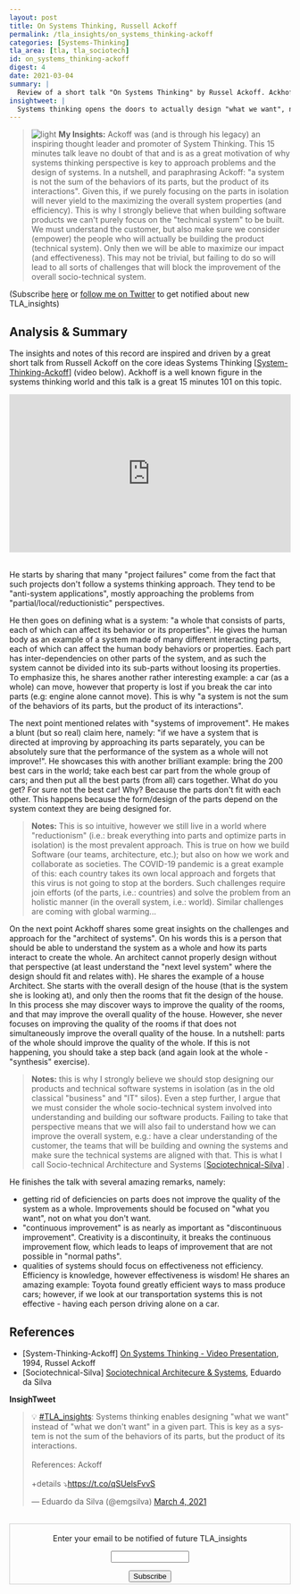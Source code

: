 ```yaml
---
layout: post
title: On Systems Thinking, Russell Ackoff
permalink: /tla_insights/on_systems_thinking-ackoff
categories: [Systems-Thinking]
tla_area: [tla, tla_sociotech]
id: on_systems_thinking-ackoff
digest: 4
date: 2021-03-04
summary: |
  Review of a short talk "On Systems Thinking" by Russel Ackoff. Ackhoff is a well known figure in the systems thinking world and this talk is a great 15 minutes 101 on this topic.  
insightweet: |
  Systems thinking opens the doors to actually design "what we want", not "what we don't want" (in local part of the system). This is key as a system is not the sum of the behaviors of its parts, but the product of its interactions. (Ackoff).
---
```


> ![light](/assets/light-bulb.png) **My Insights:** Ackoff was (and is through his legacy) an inspiring thought leader and promoter of System Thinking. This 15 minutes talk leave no doubt of that and is as a great motivation of why systems thinking perspective is key to approach problems and the design of systems. In a nutshell, and paraphrasing Ackoff: "a system is not the sum of the behaviors of its parts, but the product of its interactions". Given this, if we purely focusing on the parts in isolation will never yield to the maximizing the overall system properties (and efficiency). This is why I strongly believe that when building software products we can't purely focus on the "technical system" to be built. We must understand the customer, but also make sure we consider (empower) the people who will actually be building the product (technical system). Only then we will be able to maximize our impact (and effectiveness). This may not be trivial, but failing to do so will lead to all sorts of challenges that will block the improvement of the overall socio-technical system.

(Subscribe <a href="https://tinyletter.com/tla_insights" target="_blank">here</a> or <a href="https://twitter.com/emgsilva">follow me on Twitter</a> to get notified about new TLA_insights)

## Analysis & Summary

The insights and notes of this record are inspired and driven by a great short talk from Russell Ackoff on the core ideas Systems Thinking [<a href="#systems-thinking-ackoff">System-Thinking-Ackoff</a>] (video below). Ackhoff is a well known figure in the systems thinking world and this talk is a great 15 minutes 101 on this topic.

<div style="left: 0; width: 100%; height: 0; position: relative; padding-bottom: 56.1972%;"><iframe
            src="https://www.youtube.com/embed/OqEeIG8aPPk"
            style="border: 0; top: 0; left: 0; width: 100%; height: 100%; position: absolute;" allowfullscreen
            scrolling="no" allow="encrypted-media"></iframe></div><br>

He starts by sharing that many "project failures" come from the fact that such projects don't follow a systems thinking approach. They tend to be "anti-system applications", mostly approaching the problems from "partial/local/reductionistic" perspectives.

He then goes on defining what is a system: "a whole that consists of parts, each of which can affect its behavior or its properties". He gives the human body as an example of a system made of many different interacting parts, each of which can affect the human body behaviors or properties. Each part has inter-dependencies on other parts of the system, and as such the system cannot be divided into its sub-parts without loosing its properties. To emphasize this, he shares another rather interesting example: a car (as a whole) can move, however that property is lost if you break the car into parts (e.g: engine alone cannot move). This is why "a system is not the sum of the behaviors of its parts, but the product of its interactions".

The next point mentioned relates with "systems of improvement". He makes a blunt (but so real) claim here, namely: "if we have a system that is directed at improving by approaching its parts separately, you can be absolutely sure that the performance of the system as a whole will not improve!". He showcases this with another brilliant example: bring the 200 best cars in the world; take each best car part from the whole group of cars; and then put all the best parts (from all) cars together. What do you get? For sure not the best car! Why? Because the parts don't fit with each other. This happens because the form/design of the parts depend on the system context they are being designed for.

> **Notes:** This is so intuitive, however we still live in a world where "reductionism" (i.e.: break everything into parts and optimize parts in isolation) is the most prevalent approach. This is true on how we build Software (our teams, architecture, etc.); but also on how we work and collaborate as societies. The COVID-19 pandemic is a great example of this: each country takes its own local approach and forgets that this virus is not going to stop at the borders. Such challenges require join efforts (of the parts, i.e.: countries) and solve the problem from an holistic manner (in the overall system, i.e.: world). Similar challenges are coming with global warming...

On the next point Ackhoff shares some great insights on the challenges and approach for the "architect of systems". On his words this is a person that should be able to understand the system as a whole and how its parts interact to create the whole. An architect cannot properly design without that perspective (at least understand the "next level system" where the design should fit and relates with). He shares the example of a house Architect. She starts with the overall design of the house (that is the system she is looking at), and only then the rooms that fit the design of the house. In this process she may discover ways to improve the quality of the rooms, and that may improve the overall quality of the house. However, she never focuses on improving the quality of the rooms if that does not simultaneously improve the overall quality of the house. In a nutshell: parts of the whole should improve the quality of the whole. If this is not happening, you should take a step back (and again look at the whole - "synthesis" exercise).

> **Notes:** this is why I strongly believe we should stop designing our products and technical software systems in isolation (as in the old classical "business" and "IT" silos). Even a step further, I argue that we must consider the whole socio-technical system involved into understanding and building our software products. Failing to take that perspective means that we will also fail to understand how we can improve the overall system, e.g.: have a clear understanding of the customer, the teams that will be building and owning the systems and make sure the technical systems are aligned with that. This is what I call Socio-technical Architecture and Systems [<a href="#sociotechnical-silva">Sociotechnical-Silva</a>] .

He finishes the talk with several amazing remarks, namely:

- getting rid of deficiencies on parts does not improve the quality of the system as a whole. Improvements should be focused on "what you want", not on what you don't want.
- "continuous improvement" is as nearly as important as "discontinuous improvement". Creativity is a discontinuity, it breaks the continuous improvement flow, which leads to leaps of improvement that are not possible in "normal paths".
- qualities of systems should focus on effectiveness not efficiency. Efficiency is knowledge, however effectiveness is wisdom! He shares an amazing example: Toyota found greatly efficient ways to mass produce cars; however, if we look at our transportation systems this is not effective - having each person driving alone on a car.

## References

- [System-Thinking-Ackoff] [On Systems Thinking - Video Presentation](https://www.youtube.com/watch?v=OqEeIG8aPPk), 1994, Russel Ackoff <a name="systems-thinking-ackoff"></a>
- [Sociotechnical-Silva] [Sociotechnical Architecure & Systems](https://esilva.net/sociotechnical), Eduardo da Silva <a name="sociotechnical-silva"></a>

**InsighTweet**

<blockquote class="twitter-tweet"><p lang="en" dir="ltr">💡 <a href="https://twitter.com/hashtag/TLA_insights?src=hash&amp;ref_src=twsrc%5Etfw">#TLA_insights</a>: Systems thinking enables designing &quot;what we want&quot; instead of &quot;what we don&#39;t want&quot; in a given part. This is key as a system is not the sum of the behaviors of its parts, but the product of its interactions.<br><br>References: Ackoff<br><br>+details ⤵️<a href="https://t.co/qSUelsFvvS">https://t.co/qSUelsFvvS</a></p>&mdash; Eduardo da Silva (@emgsilva) <a href="https://twitter.com/emgsilva/status/1367483281252433920?ref_src=twsrc%5Etfw">March 4, 2021</a></blockquote> <script async src="https://platform.twitter.com/widgets.js" charset="utf-8"></script>

<br>

<form style="border:1px solid #ccc;padding:3px;text-align:center;" action="https://tinyletter.com/tla_insights"
  method="post" target="popupwindow"
  onsubmit="window.open('https://tinyletter.com/tla_insights', 'popupwindow', 'scrollbars=yes,width=800,height=600');return true">
  <p><label for="tlemail">Enter your email to be notified of future TLA_insights</label></p>
  <p><input type="text" style="width:140px" name="email" id="tlemail" /></p><input type="hidden" value="1"
    name="embed" /><input type="submit" value="Subscribe" />
</form>
